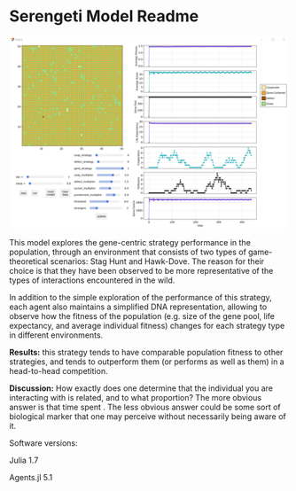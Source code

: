 # Serengeti Model Readme

![](./UI.PNG "Screenshot")

This model explores the gene-centric strategy performance in the population, through an environment that consists of two types of game-theoretical scenarios: Stag Hunt and Hawk-Dove. The reason for their choice is that they have been observed to be more representative of the types of interactions encountered in the wild. 

In addition to the simple exploration of the performance of this strategy, each agent also maintains a simplified DNA representation, allowing to observe how the fitness of the population (e.g. size of the gene pool, life expectancy, and average individual fitness) changes for each strategy type in different environments.

**Results:** this strategy tends to have comparable population fitness to other strategies, and tends to outperform them (or performs as well as them) in a head-to-head competition.

**Discussion:** How exactly does one determine that the individual you are interacting with is related, and to what proportion? The more obvious answer is that time spent . The less obvious answer could be some sort of biological marker that one may perceive without necessarily being aware of it.

Software versions:

Julia 1.7

Agents.jl 5.1
